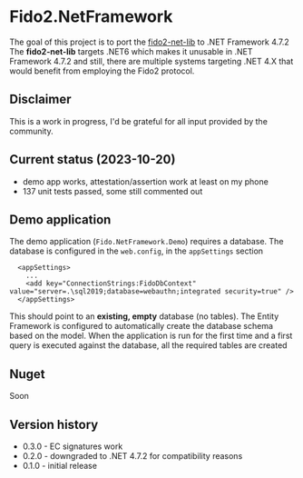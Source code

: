 # Fido2.NetFramework

The goal of this project is to port the [fido2-net-lib](https://github.com/passwordless-lib/fido2-net-lib) to .NET Framework 4.7.2
The **fido2-net-lib** targets .NET6 which makes it unusable in .NET Framework 4.7.2 and still, there are multiple systems targeting
.NET 4.X that would benefit from employing the Fido2 protocol.

## Disclaimer

This is a work in progress, I'd be grateful for all input provided by the community.

## Current status (2023-10-20)

* demo app works, attestation/assertion work at least on my phone
* 137 unit tests passed, some still commented out

## Demo application

The demo application (`Fido.NetFramework.Demo`) requires a database. The database is configured in the `web.config`, in the `appSettings` section

```
  <appSettings>
    ...
    <add key="ConnectionStrings:FidoDbContext" value="server=.\sql2019;database=webauthn;integrated security=true" />
  </appSettings>
```

This should point to an **existing, empty** database (no tables). The Entity Framework is configured to automatically create the database schema based on the model.
When the application is run for the first time and a first query is executed against the database, all the required tables are created

## Nuget

Soon

## Version history

* 0.3.0 - EC signatures work
* 0.2.0 - downgraded to .NET 4.7.2 for compatibility reasons
* 0.1.0 - initial release